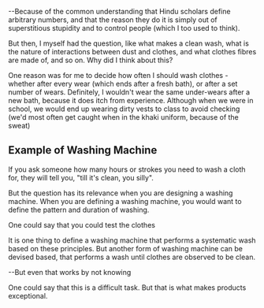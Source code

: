 --Because of the common understanding that Hindu scholars define arbitrary numbers, and that the reason they do it is simply out of superstitious stupidity and to control people (which I too used to think).

But then, I myself had the question, like what makes a clean wash, what is the nature of interactions between dust and clothes, and what clothes fibres are made of, and so on. Why did I think about this?

One reason was for me to decide how often I should wash clothes - whether after every wear (which ends after a fresh bath), or after a set number of wears. Definitely, I wouldn't wear the same under-wears after a new bath, because it does itch from experience. Although when we were in school, we would end up wearing dirty vests to class to avoid checking (we'd most often get caught when in the khaki uniform, because of the sweat)
## Example of Washing Machine

If you ask someone how many hours or strokes you need to wash a cloth for, they will tell you, "till it's clean, you silly".

But the question has its relevance when you are designing a washing machine.
When you are defining a washing machine, you would want to define the pattern and duration of washing.

One could say that you could test the clothes 

It is one thing to define a washing machine that performs a systematic wash based on these principles.
But another form of washing machine can be devised based, that performs a wash until clothes are observed to be clean.

--But even that works by not knowing

One could say that this is a difficult task.
But that is what makes products exceptional.
